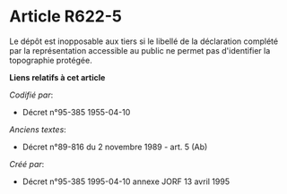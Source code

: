 # Article R622-5

Le dépôt est inopposable aux tiers si le libellé de la déclaration complété par la représentation accessible au public ne
permet pas d'identifier la topographie protégée.

**Liens relatifs à cet article**

_Codifié par_:

  - Décret n°95-385 1955-04-10

_Anciens textes_:

  - Décret n°89-816 du 2 novembre 1989 - art. 5 (Ab)

_Créé par_:

  - Décret n°95-385 1995-04-10 annexe JORF 13 avril 1995
